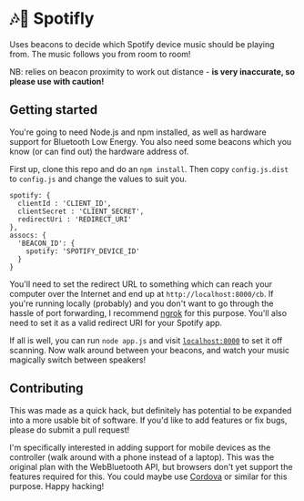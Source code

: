 # 🎶🎸 Spotifly

Uses beacons to decide which Spotify device music should be playing from. The music follows you from room to room!

NB: relies on beacon proximity to work out distance - **is very inaccurate, so please use with caution!**

## Getting started

You're going to need Node.js and npm installed, as well as hardware support for Bluetooth Low Energy. You also need some beacons which you know (or can find out) the hardware address of.

First up, clone this repo and do an `npm install`. Then copy `config.js.dist` to `config.js` and change the values to suit you.

```
spotify: {
  clientId : 'CLIENT_ID',
  clientSecret : 'CLIENT_SECRET',
  redirectUri : 'REDIRECT_URI'
},
assocs: {
  'BEACON_ID': {
    spotify: 'SPOTIFY_DEVICE_ID'
  }
}
```

You'll need to set the redirect URL to something which can reach your computer over the Internet and end up at `http://localhost:8000/cb`. If you're running locally (probably) and you don't want to go through the hassle of port forwarding, I recommend [ngrok](https://ngrok.com/) for this purpose. You'll also need to set it as a valid redirect URI for your Spotify app.

If all is well, you can run `node app.js` and visit [`localhost:8000`](http://localhost:8000) to set it off scanning. Now walk around between your beacons, and watch your music magically switch between speakers!

## Contributing

This was made as a quick hack, but definitely has potential to be expanded into a more usable bit of software. If you'd like to add features or fix bugs, please do submit a pull request!

I'm specifically interested in adding support for mobile devices as the controller (walk around with a phone instead of a laptop). This was the original plan with the WebBluetooth API, but browsers don't yet support the features required for this. You could maybe use [Cordova](https://cordova.apache.org/) or similar for this purpose. Happy hacking!
